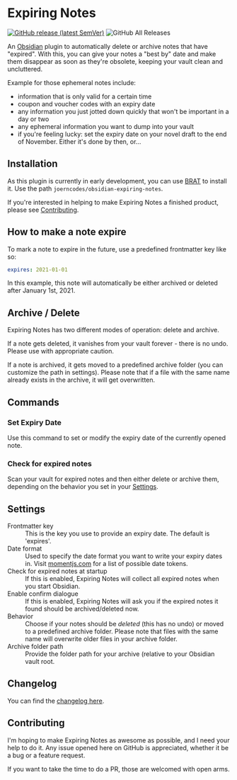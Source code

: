 # Expiring Notes

[![GitHub release (latest SemVer)](https://img.shields.io/github/v/release/joerncodes/obsidian-expiring-notes?style=for-the-badge&sort=semver)](https://github.com/joerncodes/obsidian-expiring-notes/releases/latest)
![GitHub All Releases](https://img.shields.io/github/downloads/joerncodes/obsidian-expiring-notes/total?style=for-the-badge)



An [Obsidian](https://obsidian.md) plugin to automatically delete or archive notes that have "expired". With this, you can give your notes a "best by" date and make them disappear as soon as they're obsolete, keeping your vault clean and uncluttered.

Example for those ephemeral notes include:

- information that is only valid for a certain time
- coupon and voucher codes with an expiry date
- any information you just jotted down quickly that won't be important in a day or two
- any ephemeral information you want to dump into your vault
- if you're feeling lucky: set the expiry date on your novel draft to the end of November. Either it's done by then, or...

## Installation

As this plugin is currently in early development, you can use [BRAT](https://github.com/TfTHacker/obsidian42-brat) to install it. Use the path `joerncodes/obsidian-expiring-notes`.

If you're interested in helping to make Expiring Notes a finished product, please see [Contributing](#contributing).

## How to make a note expire

To mark a note to expire in the future, use a predefined frontmatter key like so:

```yaml
expires: 2021-01-01
```

In this example, this note will automatically be either archived or deleted after January 1st, 2021.

## Archive / Delete

Expiring Notes has two different modes of operation: delete and archive.

If a note gets deleted, it vanishes from your vault forever - there is no undo. Please use with appropriate caution.

If a note is archived, it gets moved to a predefined archive folder (you can customize the path in settings). Please note that if a file with the same name already exists in the archive, it will get overwritten. 

## Commands

### Set Expiry Date

Use this command to set or modify the expiry date of the currently opened note.

### Check for expired notes

Scan your vault for expired notes and then either delete or archive them, depending on the behavior you set in your [Settings](#Settings).

## Settings

<dl>
  <dt>Frontmatter key</dt>
  <dd>This is the key you use to provide an expiry date. The default is 'expires'.</dd>
  <dt>Date format</dt>
  <dd>Used to specify the date format you want to write your expiry dates in. Visit <a href="https://momentjscom.readthedocs.io/en/latest/moment/04-displaying/01-format/">momentjs.com</a> for a list of possible date tokens.</dd>
  <dt>Check for expired notes at startup</dt>
  <dd>If this is enabled, Expiring Notes will collect all expired notes when you start Obsidian.</dd>
  <dt>Enable confirm dialogue</dt>
  <dd>If this is enabled, Expiring Notes will ask you if the expired notes it found should be archived/deleted now.</dd>
  <dt>Behavior</dt>
  <dd>Choose if your notes should be <em>deleted</em> (this has no undo) or moved to a predefined archive folder. Please note that files with the same name will overwrite older files in your archive folder.</dd>
  <dt>Archive folder path</dt>
  <dd>Provide the folder path for your archive (relative to your Obsidian vault root.</dd>
</dl>

## Changelog

You can find the [changelog here](changelog.md).

## Contributing

I'm hoping to make Expiring Notes as awesome as possible, and I need your help to do it. Any issue opened here on GitHub is appreciated, whether it be a bug or a feature request. 

If you want to take the time to do a PR, those are welcomed with open arms.